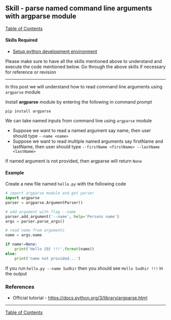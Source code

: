 ## Skill - parse named command line arguments with argparse module
[Table of Contents](https://nagasudhir.blogspot.com/2020/04/taming-python-table-of-contents.html)

#### Skills Required
* [Setup python development environment](https://nagasudhir.blogspot.com/2020/04/setup-python-development-environment_14.html)

Please make sure to have all the skills mentioned above to understand and execute the code mentioned below. Go through the above skills if necessary for reference or revision
<hr/>

In this post we will understand how to read command line arguments using `argparse` module

Install **argparse** module by entering the following in command prompt
```
pip install argparse
```

We can take named inputs from command line using `argparse` module

* Suppose we want to read a named argument say name, then user should type `--name <name>`
* Suppose we want to read multiple named arguments say firstName and lastName, then user should type `--firstName <firstName> --lastName <lastName>`

If named argument is not provided, then argparse will return `None`

#### Example
Create a new file named `hello.py` with the following code
```python
# import argparse module and get parser
import argparse
parser = argparse.ArgumentParser()

# add argument with flag --name
parser.add_argument('--name', help='Persons name')
args = parser.parse_args()

# read name from arguments
name = args.name

if name!=None:
    print('Hello {0} !!!'.format(name))
else:
    print('name not provided...')
```
If you run `hello.py --name Sudhir` then you should see `Hello Sudhir !!!` in the output

### References
* Official tutorial - https://docs.python.org/3/library/argparse.html

<hr/>

[Table of Contents](https://nagasudhir.blogspot.com/2020/04/taming-python-table-of-contents.html)



<!--stackedit_data:
eyJwcm9wZXJ0aWVzIjoidGl0bGU6IG5hbWVkIGNvbW1hbmQgbG
luZSBhcmd1bWVudHMgdXNpbmcgYXJncGFyc2VcbmF1dGhvcjog
TmFnYXN1ZGhpciBQdWxsYVxuZGF0ZTogJzIwMjAtMDYtMjInXG
50YWdzOiAnbGVhcm5pbmcsIHB5dGhvbiwgdGFtaW5nX3B5dGhv
bl9za2lsbCdcbmNhdGVnb3JpZXM6IHRhbWluZ19weXRob25fc2
tpbGxcbiIsImhpc3RvcnkiOlstMTg1Nzk3MDYwOCw4NzY4OTA4
OTNdfQ==
-->